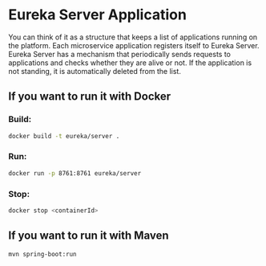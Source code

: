 # Eureka Server Application

You can think of it as a structure that keeps a list of applications running on the platform. Each microservice application registers itself to Eureka Server. Eureka Server has a mechanism that periodically sends requests to applications and checks whether they are alive or not. If the application is not standing, it is automatically deleted from the list.


## If you want to run it with Docker

### Build: 
``` bash
docker build -t eureka/server .
```
### Run: 
``` bash
docker run -p 8761:8761 eureka/server
```
### Stop:  
``` bash
docker stop <containerId>
```
## If you want to run it with Maven
``` bash
mvn spring-boot:run
```